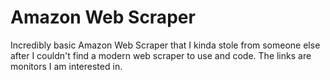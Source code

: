 # Amazon Web Scraper

Incredibly basic Amazon Web Scraper that I kinda stole from someone else after
I couldn't find a modern web scraper to use and code. The links are monitors I am interested in.


